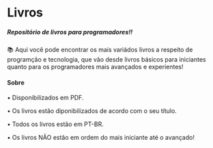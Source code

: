 # Livros
##### Repositório de livros para programadores!!

📚 Aqui você pode encontrar os mais variádos livros a respeito de programção e tecnologia, que vão desde livros básicos para iniciantes quanto para os programadores mais avançados e experientes!

#### Sobre
• Disponibilizados em PDF.

• Os livros estão diponibilizados de acordo com o seu título.

• Todos os livros estão em PT-BR.

• Os livros NÃO estão em ordem do mais iniciante até o avançado!
